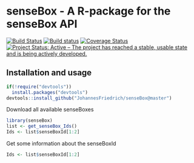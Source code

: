 # senseBox - A **R**-package for the senseBox API

[![Build Status](https://travis-ci.org/JohannesFriedrich/senseBox.svg?branch=master)](https://travis-ci.org/JohannesFriedrich/senseBox)
[![Build status](https://ci.appveyor.com/api/projects/status/oljck059k9io6qe7/branch/master?svg=true)](https://ci.appveyor.com/project/JohannesFriedrich/sensebox/branch/master)
[![Coverage Status](https://codecov.io/gh/JohannesFriedrich/senseBox/branch/master/graph/badge.svg)](https://codecov.io/gh/JohannesFriedrich/senseBox)
[![Project Status: Active – The project has reached a stable, usable state and is being actively developed.](http://www.repostatus.org/badges/latest/active.svg)](http://www.repostatus.org/#active)


## Installation and usage

```r
if(!require("devtools"))
  install.packages("devtools")
devtools::install_github("JohannesFriedrich/senseBox@master")
```

Download all available senseBoxes

```r
library(senseBox)
list <- get_senseBox_Ids()
Ids <- list$senseBoxId[1:2]
```

Get some information about the senseBoxId

```r
Ids <- list$senseBoxId[1:2]

```
